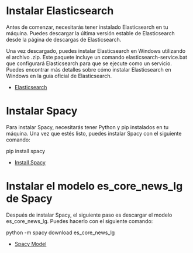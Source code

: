 # Instalar Elasticsearch
Antes de comenzar, necesitarás tener instalado Elasticsearch en tu máquina. Puedes descargar la última versión estable de Elasticsearch desde la página de descargas de Elasticsearch.

Una vez descargado, puedes instalar Elasticsearch en Windows utilizando el archivo .zip. Este paquete incluye un comando elasticsearch-service.bat que configurará Elasticsearch para que se ejecute como un servicio. Puedes encontrar más detalles sobre cómo instalar Elasticsearch en Windows en la guía oficial de Elasticsearch.

- [Elasticsearch](https://www.elastic.co/downloads/elasticsearch) 

# Instalar Spacy

Para instalar Spacy, necesitarás tener Python y pip instalados en tu máquina. Una vez que estés listo, puedes instalar Spacy con el siguiente comando:

pip install spacy

- [Install Spacy](https://spacy.io/usage)


# Instalar el modelo es_core_news_lg de Spacy

Después de instalar Spacy, el siguiente paso es descargar el modelo es_core_news_lg. Puedes hacerlo con el siguiente comando:

python -m spacy download es_core_news_lg

- [Spacy Model](https://spacy.io/models/es)